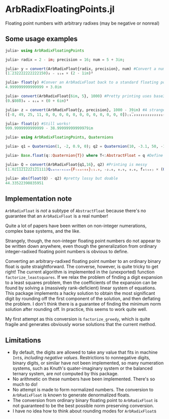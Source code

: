 # ArbRadixFloatingPoints.jl
Floating point numbers with arbitrary radixes (may be negative or nonreal)

## Some usage examples

```jl
julia> using ArbRadixFloatingPoints

julia> radix = 2 - im; precision = 16; num = 5 + 3im;

julia> y = convert(ArbRadixFloat{radix, precision}, num) #Convert a number into an ArbRadixFloat
(1̅.232222222222150)₂ ₋ ₁ᵢₘ × (2 - 1im)²

julia> float(y) #Conver an ArbRadixFloat back to a standard floating point number
4.999999999999999 + 3.0im

julia> convert(ArbRadixFloat{6im, 5}, 1000) #Pretty printing uses base36 with overbars for negative digits
(0.s̅08̅0)₀ ₊ ₆ᵢₘ × (0 + 6im)³

julia> z = convert(ArbRadixFloat{y, precision}, 1000 - 39im) #A stranger example with an ArbRadixFloat radix
([-8, 49, 25, 11, 0, 0, 0, 0, 0, 0, 0, 0, 0, 0, 0, 0])₍₁̅.₂₃₂₂₂₂₂₂₂₂₂₂₁₅₀₎₂ ₋ ₁ᵢₘ × ₍₂ ₋ ₁ᵢₘ₎² × ((1̅.232222222222150)₂ ₋ ₁ᵢₘ × (2 - 1im)²)³

julia> float(z) #Still works!
999.9999999999999 - 38.99999999999979im

```

```jl
julia> using ArbRadixFloatingPoints, Quaternions

julia> q1 = Quaternion(1, -2, 0.9, 0); q2 = Quaternion(10, -3.1, 50, -1);

julia> Base.float(q::Quaternion{T}) where T<:AbstractFloat = q #Define missing Quaternion method

julia> Q = convert(ArbRadixFloat{q1,16}, q2) #Printing is messy
(1̅.02̅1̅1̅2̅1̅22̅21̅2̅1111)Qᵤₐₜₑᵣₙᵢₒₙ{Fₗₒₐₜ₆₄}₍₁.₀, ₋₂.₀, ₀.₉, ₀.₀, fₐₗₛₑ₎ × (Quaternion{Float64}(1.0, -2.0, 0.9, 0.0, false))⁴

julia> abs(float(Q) - q2) #pretty lossy but doable
44.33522390835951
```

## Implementation note

`ArbRadixFloat` is *not* a subtype of `AbstractFloat` because there's no guarantee that an `ArbRadixFloat` is a real number!

Quite a lot of papers have been written on non-integer numerations, complex base systems, and the like.

Strangely, though, the non-integer floating point numbers do not appear to be written down anywhere, even though the generalization from ordinary integer-radixed floating point numbers is obvious to define.

Converting an arbitrary-radixed floating point number to an ordinary binary float is quite straightforward.
The converse, however, is quite tricky to get right!
The current algorithm is implemented in the (unexported) function `factorize_leastsquares`.
If we relax the problem of finding a digit expansion to a least squares problem, then the coefficients of the expansion can be found by solving a (massively rank-deficient) linear system of equations.
This package implements a hacky solution to obtain the most significant digit by rounding off the first component of the solution,
and then deflating the problem.
I don't think there is a guarantee of finding the minimum norm solution after rounding off.
In practice, this seems to work quite well.

My first attempt as this conversion is `factorize_greedy`, which is quite fragile and generates obviously worse solutions that the current method.

## Limitations

- By default, the digits are allowed to take any value that fits in machine `Int`s, _including negative values_. Restrictions to nonnegative digits, binary digits, or similar have not been implemented, so many numeration systems, such as Knuth's quater-imaginary system or the balanced ternary system, are _not_ computed by this package.
- No arithmetic on these numbers have been implemented. There's so much to do!
- No attempt is made to form normalized numbers. The conversion to `ArbRadixFloat` is known to generate denormalized floats.
- The conversion from ordinary binary floating point to `ArbRadixFloat` is not guaranteed to be the best possible norm preserving conversion.
- I have no idea how to think about rounding modes for `ArbRadixFloat`s
